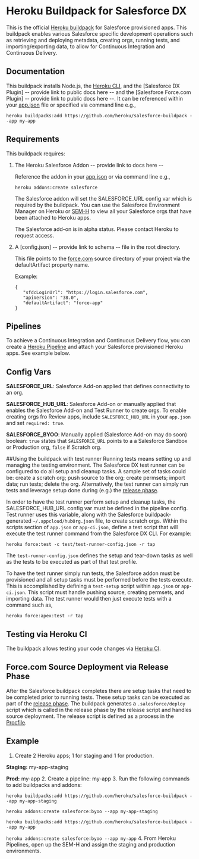 # Heroku Buildpack for Salesforce DX

This is the official [Heroku buildpack](http://devcenter.heroku.com/articles/buildpacks) for Salesforce provisioned apps.
This buildpack enables various Salesforce specific development operations such as retrieving and deploying metadata,
creating orgs, running tests, and importing/exporting data, to allow for Continuous Integration and Continuous Delivery.

## Documentation
This buildpack installs Node.js, the [Heroku CLI](https://devcenter.heroku.com/articles/heroku-command-line),
and the [Salesforce DX Plugin] -- provide link to public docs here -- and the [Salesforce Force.com Plugin] -- provide link to public docs here --.  It can be referenced within your
[app.json](https://devcenter.heroku.com/articles/app-json-schema) file or specified via command line e.g.,
```
heroku buildpacks:add https://github.com/heroku/salesforce-buildpack --app my-app
```

## Requirements
This buildpack requires:

1. The Heroku Salesforce Addon -- provide link to docs here --

   Reference the addon in your [app.json](https://devcenter.heroku.com/articles/app-json-schema) or via command line e.g.,
   ```
   heroku addons:create salesforce
   ```
   The Salesforce addon will set the SALESFORCE_URL config var which is required by the buildpack.  You can use the
   Salesforce Environment Manager on Heroku or [SEM-H](https://gist.github.com/simpsoka/c584c65d655268eaf26ec487bf6b8295)
   to view all your Salesforce orgs that have been attached to Heroku apps.
   
   The Salesforce add-on is in alpha status.  Please contact Heroku to request access. 
   
2. A [config.json] -- provide link to schema -- file in the root directory.

   This file points to the [force.com](https://www.salesforce.com/products/platform/products/force/) source directory
   of your project via the defaultArtifact property name.
   
   Example:
   ```
   {
      "sfdcLoginUrl": "https://login.salesforce.com",
      "apiVersion": "38.0",
      "defaultArtifact": "force-app"
   }
   ```

## Pipelines
To achieve a Continuous Integration and Continuous Delivery flow, you can create a [Heroku Pipeline](https://devcenter.heroku.com/articles/pipelines) and attach your Salesforce provisioned Heroku apps.  See example below.

## Config Vars
**SALESFORCE_URL**: Salesforce Add-on applied that defines connectivity to an org.

**SALESFORCE_HUB_URL**: Salesforce Add-on or manually applied that enables the Salesforce Add-on and Test Runner to create orgs.  To enable creating orgs fro Review apps, include `SALESFORCE_HUB_URL` in your `app.json` and set `required: true`. 

**SALESFORCE_BYOO**: Manually applied (Salesforce Add-on may do soon) boolean: `true` states that `SALESFORCE_URL` points to a a Salesforce Sandbox or Production org, `false` if Scratch org.

##Using the buildpack with test runner
Running tests means setting up and managing the testing environment. The Salesforce DX test runner can be configured to do all setup and cleanup tasks. A sample set of tasks could be: create a scratch org; push source to the org; create permsets; import data; run tests; delete the org.
Alternatively, the test runner can simply run tests and leverage setup done during (e.g.) the [release phase](https://devcenter.heroku.com/articles/release-phase).

In order to have the test runner perform setup and cleanup tasks, the SALESFORCE_HUB_URL config var must be defined in the pipeline config.  Test runner uses this variable, along with the Salesforce buildpack-generated `~/.appcloud/hubOrg.json` file, to create scratch orgs.  Within the scripts section of `app.json` or `app-ci.json`, define a test script that will execute the test runner command from the Salesforce DX CLI. For example:
```
heroku force:test -c test/test-runner-config.json -r tap
```
The `test-runner-config.json` defines the setup and tear-down tasks as well as the tests to be executed as part of that
test profile.

To have the test runner simply run tests, the Salesforce addon must be provisioned and all setup tasks must be performed before the
tests execute.  This is accomplished by defining a `test-setup` script within `app.json` or `app-ci.json`. This script must handle
pushing source, creating permsets, and importing data.  The test runner would then just execute tests with a command
such as,
```
heroku force:apex:test -r tap
```


## Testing via Heroku CI
The buildpack allows testing your code changes via [Heroku CI](https://devcenter.heroku.com/articles/heroku-ci-prerelease). 

## Force.com Source Deployment via Release Phase
After the Salesforce buildpack completes there are setup tasks that need to be completed prior to running tests.  These
setup tasks can be executed as part of the [release phase](https://devcenter.heroku.com/articles/release-phase).  The
buildpack generates a `.salesforce/deploy` script which is called in the release phase by the release script and handles
source deployment.  The release script is defined as a process in the [Procfile](https://devcenter.heroku.com/articles/procfile).

## Example
1. Create 2 Heroku apps; 1 for staging and 1 for production.

  **Staging:** my-app-staging

  **Prod:** my-app
2. Create a pipeline: my-app
3. Run the following commands to add buildpacks and addons:

  `heroku buildpacks:add https://github.com/heroku/salesforce-buildpack --app my-app-staging`

  `heroku addons:create salesforce:byoo --app my-app-staging`

  `heroku buildpacks:add https://github.com/heroku/salesforce-buildpack --app my-app`

  `heroku addons:create salesforce:byoo --app my-app`
4. From Heroku Pipelines, open up the SEM-H and assign the staging and production environments.

